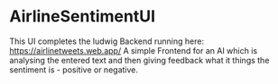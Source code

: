 # AirlineSentimentUI
This UI completes the ludwig Backend running here: https://airlinetweets.web.app/
A simple Frontend for an AI which is analysing the entered text and then giving feedback what it things the sentiment is - positive or negative.
